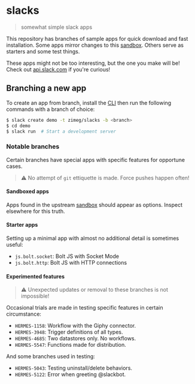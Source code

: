 # slacks

> somewhat simple slack apps

This repository has branches of sample apps for quick download and fast
installation. Some apps mirror changes to this [sandbox][sandbox]. Others serve
as starters and some test things.

These apps might not be too interesting, but the one you make will be! Check out
[api.slack.com][docs] if you're curious!

## Branching a new app

To create an app from branch, install the [CLI][cli] then run the following
commands with a branch of choice:

```sh
$ slack create demo -t zimeg/slacks -b <branch>
$ cd demo
$ slack run  # Start a development server
```

### Notable branches

Certain branches have special apps with specific features for opportune cases.

> :warning: No attempt of `git` ettiquette is made. Force pushes happen often!

#### Sandboxed apps

Apps found in the upstream [sandbox][sandbox] should appear as options. Inspect
elsewhere for this truth.

#### Starter apps

Setting up a minimal app with almost no additional detail is sometimes useful:

- `js.bolt.socket`: Bolt JS with Socket Mode
- `js.bolt.http`: Bolt JS with HTTP connections

#### Experimented features

> :warning: Unexpected updates or removal to these branches is not impossible!

Occasional trials are made in testing specific features in certain circumstance:

- `HERMES-1158`: Workflow with the Giphy connector.
- `HERMES-3948`: Trigger definitions of all types.
- `HERMES-4685`: Two datastores only. No workflows.
- `HERMES-5547`: Functions made for distribution.

And some branches used in testing:

- `HERMES-5043`: Testing uninstall/delete behaviors.
- `HERMES-5122`: Error when greeting @slackbot.

[cli]: https://api.slack.com/automation/cli/install
[docs]: https://api.slack.com/docs/apps
[sandbox]: https://github.com/zimeg/slack-sandbox
